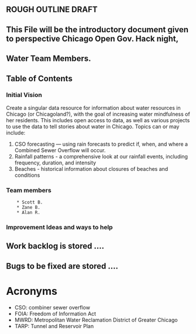 ## ROUGH OUTLINE DRAFT
## This File will be the introductory document given to perspective Chicago Open Gov. Hack night, 
## Water Team Members.

## Table of Contents
### Initial Vision
Create a singular data resource for information about water resources in Chicago (or Chicagoland?), with the goal of increasing water mindfulness of her residents.  This includes open access to data, as well as various projects to use the data to tell stories about water in Chicago.  Topics can or may include:

1. CSO forecasting — using rain forecasts to predict if, when, and where a Combined Sewer Overflow will occur.
2. Rainfall patterns - a comprehensive look at our rainfall events, including frequency, duration, and intensity
3. Beaches - historical information about closures of beaches and conditions

### Team members
        * Scott B.
        * Zane B.
        * Alan R.
### Improvement Ideas and ways to help



## Work backlog is stored ....
## Bugs to be fixed are stored ....



Acronyms
========

* CSO: combiner sewer overflow
* FOIA: Freedom of Information Act
* MWRD: Metropolitan Water Reclamation District of Greater Chicago
* TARP: Tunnel and Reservoir Plan

